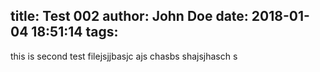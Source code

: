 title: Test 002
author: John Doe
date: 2018-01-04 18:51:14
tags:
---
this is second test file<!-- more -->jsjjbasjc ajs chasbs  shajsjhasch s